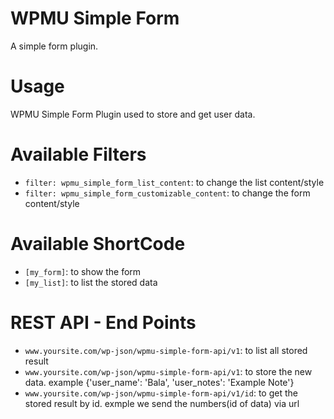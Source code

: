 # WPMU Simple Form
A simple form plugin.

# Usage
WPMU Simple Form Plugin used to store and get user data.

# Available Filters
* `filter: wpmu_simple_form_list_content`:  to change the list content/style
* `filter: wpmu_simple_form_customizable_content`:  to change the form content/style

# Available ShortCode
* `[my_form]`:  to show the form
* `[my_list]`:  to list the stored data

# REST API - End Points

* `www.yoursite.com/wp-json/wpmu-simple-form-api/v1`:  to list all stored result
* `www.yoursite.com/wp-json/wpmu-simple-form-api/v1`:  to store the new data. example {'user_name': 'Bala', 'user_notes': 'Example Note'}
* `www.yoursite.com/wp-json/wpmu-simple-form-api/v1/id`:  to get the stored result by id. exmple we send the numbers(id of data) via url


